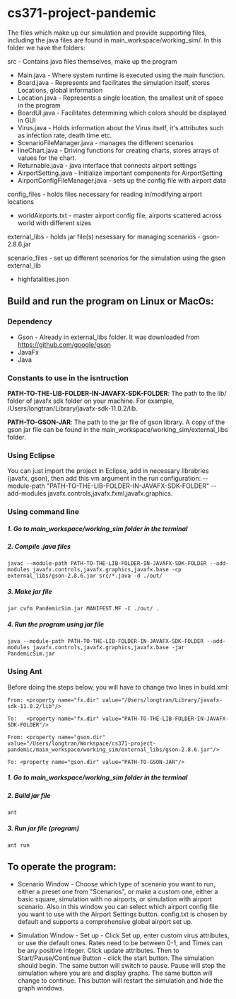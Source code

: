 # cs371-project-pandemic
The files which make up our simulation and provide supporting files, including the java files are found in main_workspace/working_sim/. In this folder we have the folders:

  src - Contains java files themselves, make up the program
  <ul>
    <li>Main.java - Where system runtime is executed using the main function. </li>
    <li>Board.java - Represents and facilitates the simulation itself, stores Locations, global information</li>
    <li>Location.java - Represents a single location, the smallest unit of space in the program</li>
    <li>BoardUI.java - Facilitates determining which colors should be displayed in GUI</li>
    <li>Virus.java - Holds information about the Virus itself, it's attributes such as infection rate, death time etc.</li>
    <li>ScenarioFileManager.java - manages the different scenarios </li>
    <li>lineChart.java - Driving functions for creating charts, stores arrays of values for the chart. </li>
    <li>Returnable.java -  java interface that connects airport settings</li>
    <li>AirportSetting.java -  Initialize important components for AirportSetting</li>
    <li>AirportConfigFileManager.java - sets up the config file with airport data</li>
  </ul>
  config_files - holds files necessary for reading in/modifying airport locations
  <ul>
    <li>worldAirports.txt - master airport config file, airports scattered across world with different sizes</li>
  </ul>
  external_libs - holds jar file(s) nesessary for managing scenarios
   - gson-2.8.6.jar
  
  scenario_files - set up different scenarios for the simulation using the gson external_lib
   - highfatalities.json


## Build and run the program on Linux or MacOs:
### Dependency
* Gson - Already in external_libs folder. It was downloaded from https://github.com/google/gson
* JavaFx
* Java

### Constants to use in the isntruction
<b>PATH-TO-THE-LIB-FOLDER-IN-JAVAFX-SDK-FOLDER</b>: The path to the lib/ folder of javafx sdk folder on your machine. For example, /Users/longtran/Library/javafx-sdk-11.0.2/lib.

<b>PATH-TO-GSON-JAR</b>: The path to the jar file of gson library. A copy of the gson jar file can be found in the main_workspace/working_sim/external_libs folder.

### Using Eclipse
You can just import the project in Eclipse, add in necessary librabries (javafx, gson), then add this vm argument in the run configuration: --module-path "PATH-TO-THE-LIB-FOLDER-IN-JAVAFX-SDK-FOLDER" --add-modules javafx.controls,javafx.fxml,javafx.graphics.  

### Using command line
##### 1. Go to main_workspace/working_sim folder in the terminal
   
##### 2. Compile .java files

    javac --module-path PATH-TO-THE-LIB-FOLDER-IN-JAVAFX-SDK-FOLDER --add-modules javafx.controls,javafx.graphics,javafx.base -cp external_libs/gson-2.8.6.jar src/*.java -d ./out/


##### 3. Make jar file

    jar cvfm PandemicSim.jar MANIFEST.MF -C ./out/ .

##### 4. Run the program using jar file

    java --module-path PATH-TO-THE-LIB-FOLDER-IN-JAVAFX-SDK-FOLDER --add-modules javafx.controls,javafx.graphics,javafx.base -jar PandemicSim.jar

### Using Ant
Before doing the steps below, you will have to change two lines in build.xml: 

    From: <property name="fx.dir" value="/Users/longtran/Library/javafx-sdk-11.0.2/lib"/>
  
    To:   <property name="fx.dir" value="PATH-TO-THE-LIB-FOLDER-IN-JAVAFX-SDK-FOLDER"/>
    
    From: <property name="gson.dir" value="/Users/longtran/Workspace/cs371-project-pandemic/main_workspace/working_sim/external_libs/gson-2.8.6.jar"/>
    
    To: <property name="gson.dir" value="PATH-TO-GSON-JAR"/>
    
##### 1. Go to main_workspace/working_sim folder in the terminal

##### 2. Build jar file
    ant

##### 3. Run jar file (program)
    ant run

## To operate the program:

- Scenario Window - Choose which type of scenario you want to run, either a preset one from "Scenarios", or make a custom one, either a basic square, simulation with no airports, or simulation with airport scenario. Also in this window you can select which airport config file you want to use with the Airport Settings button. config.txt is chosen by default and supports a comprehensive global airport set up. 

- Simulation Window -
  Set up - Click Set up, enter custom virus attributes, or use the default ones. Rates need to be between 0-1, and Times can be any positive integer. Click update attributes. Then to 
  Start/Pause/Continue Button - click the start button. The simulation should begin. The same button will switch to pause. Pause will stop the simulation where you are and display graphs. The same button will change to continue. This button will restart the simulation and hide the graph windows. 


  
  
  
